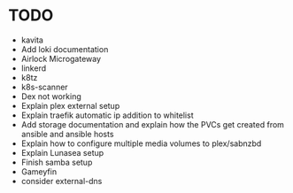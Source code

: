 # TODO
- kavita
- Add loki documentation
- Airlock Microgateway
- linkerd
- k8tz
- k8s-scanner
- Dex not working
- Explain plex external setup
- Explain traefik automatic ip addition to whitelist
- Add storage documentation and explain how the PVCs get created from ansible and ansible hosts
- Explain how to configure multiple media volumes to plex/sabnzbd
- Explain Lunasea setup
- Finish samba setup
- Gameyfin
- consider external-dns